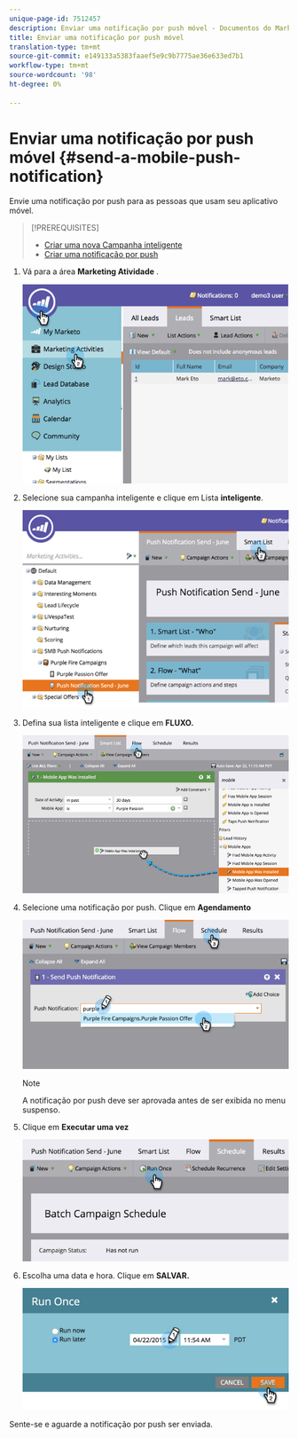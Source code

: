 ```yaml
---
unique-page-id: 7512457
description: Enviar uma notificação por push móvel - Documentos do Marketing - Documentação do produto
title: Enviar uma notificação por push móvel
translation-type: tm+mt
source-git-commit: e149133a5383faaef5e9c9b7775ae36e633ed7b1
workflow-type: tm+mt
source-wordcount: '98'
ht-degree: 0%

---
```



# Enviar uma notificação por push móvel {#send-a-mobile-push-notification}

Envie uma notificação por push para as pessoas que usam seu aplicativo móvel.

>[!PREREQUISITES]
>
>* [Criar uma nova Campanha inteligente](../../../product-docs/core-marketo-concepts/smart-campaigns/creating-a-smart-campaign/create-a-new-smart-campaign.md)
>* [Criar uma notificação por push](create-a-push-notification.md)

>



1. Vá para a área **Marketing Atividade** .

   ![](assets/image2015-4-22-18-3a31-3a54.png)

1. Selecione sua campanha inteligente e clique em Lista **inteligente**.

   ![](assets/image2015-4-23-17-3a57-3a46.png)

1. Defina sua lista inteligente e clique em **FLUXO.**

   ![](assets/image2015-4-22-18-3a33-3a13.png)

1. Selecione uma notificação por push. Clique em **Agendamento**

   ![](assets/image2015-4-22-18-3a33-3a38.png)

   >[!NOTE]
   >
   >A notificação por push deve ser aprovada antes de ser exibida no menu suspenso.

1. Clique em **Executar uma vez**

   ![](assets/image2015-4-23-18-3a0-3a54.png)

1. Escolha uma data e hora. Clique em **SALVAR.**

   ![](assets/image2015-4-23-18-3a1-3a33.png)

Sente-se e aguarde a notificação por push ser enviada.